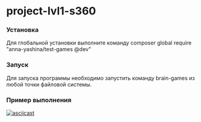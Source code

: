 # project-lvl1-s360

### Установка

Для глобальной установки выполните команду composer global require "anna-yashina/test-games @dev"

### Запуск

Для запуска программы необходимо запустить команду brain-games из любой точки файловой системы.

### Пример выполнения

[![asciicast](https://asciinema.org/a/dSbak0GOf1ZELNzZA2wUkKjyg.png)](https://asciinema.org/a/dSbak0GOf1ZELNzZA2wUkKjyg)